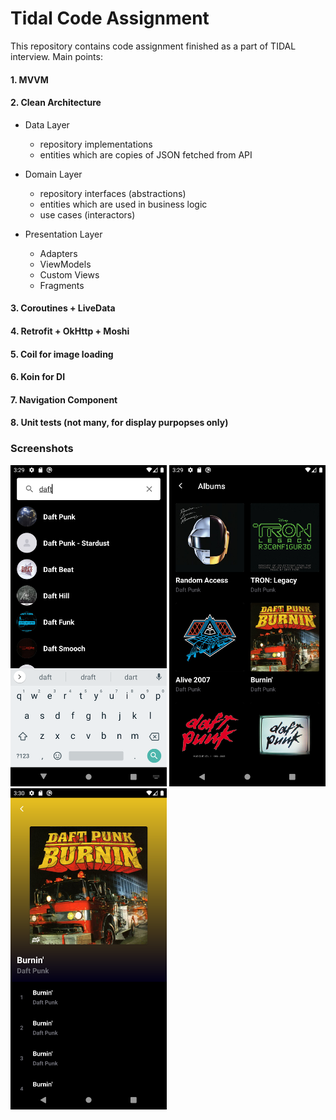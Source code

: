 # Tidal Code Assignment

This repository contains code assignment finished as a part of TIDAL interview. Main points:

#### 1. MVVM
#### 2. Clean Architecture
- Data Layer
  - repository implementations 
  - entities which are copies of JSON fetched from API
  
- Domain Layer
  - repository interfaces (abstractions)
  - entities which are used in business logic
  - use cases (interactors)
  
- Presentation Layer
  - Adapters
  - ViewModels
  - Custom Views
  - Fragments

#### 3. Coroutines + LiveData
#### 4. Retrofit + OkHttp + Moshi
#### 5. Coil for image loading
#### 6. Koin for DI
#### 7. Navigation Component
#### 8. Unit tests (not many, for display purpopses only)

### Screenshots
<p><a href="https://github.com/Sultan1993/TidalTask/blob/master/SCREENSHOTS/1.png" target="_blank"><img src="https://github.com/Sultan1993/TidalTask/blob/master/SCREENSHOTS/1.png" width="250" style="max-width:100%;"></a>
<a href="https://github.com/Sultan1993/TidalTask/blob/master/SCREENSHOTS/2.png" target="_blank"><img src="https://github.com/Sultan1993/TidalTask/blob/master/SCREENSHOTS/2.png" width="250" style="max-width:100%;"></a>
<a href="https://github.com/Sultan1993/TidalTask/blob/master/SCREENSHOTS/3.png" target="_blank"><img src="https://github.com/Sultan1993/TidalTask/blob/master/SCREENSHOTS/3.png" width="250" style="max-width:100%;"></a></p>
